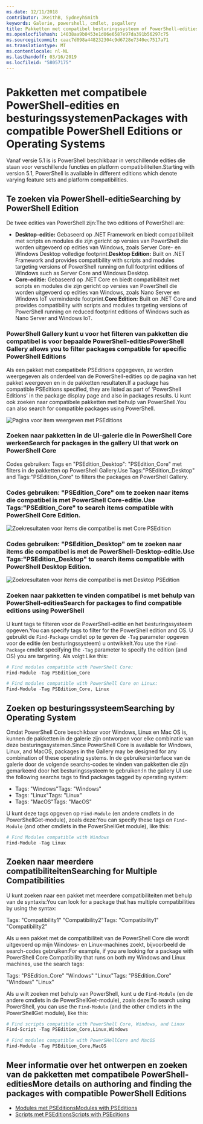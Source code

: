 ```yaml
---
ms.date: 12/11/2018
contributor: JKeithB, SydneyhSmith
keywords: Galerie, powershell, cmdlet, psgallery
title: Pakketten met compatibel besturingssysteem of PowerShell-edities
ms.openlocfilehash: 14038aa9b0453e1d06e6587e97da391b56297c75
ms.sourcegitcommit: caac7d098a448232304c9d6728e7340ec7517a71
ms.translationtype: MT
ms.contentlocale: nl-NL
ms.lasthandoff: 03/16/2019
ms.locfileid: "58057175"
---
```

# <a name="packages-with-compatible-powershell-editions-or-operating-systems"></a><span data-ttu-id="3f592-103">Pakketten met compatibele PowerShell-edities en besturingssystemen</span><span class="sxs-lookup"><span data-stu-id="3f592-103">Packages with compatible PowerShell Editions or Operating Systems</span></span>

<span data-ttu-id="3f592-104">Vanaf versie 5.1 is is PowerShell beschikbaar in verschillende edities die staan voor verschillende functies en platform compatibiliteiten.</span><span class="sxs-lookup"><span data-stu-id="3f592-104">Starting with version 5.1, PowerShell is available in different editions which denote varying feature sets and platform compatibilities.</span></span>

## <a name="searching-by-powershell-edition"></a><span data-ttu-id="3f592-105">Te zoeken via PowerShell-editie</span><span class="sxs-lookup"><span data-stu-id="3f592-105">Searching by PowerShell Edition</span></span>

<span data-ttu-id="3f592-106">De twee edities van PowerShell zijn:</span><span class="sxs-lookup"><span data-stu-id="3f592-106">The two editions of PowerShell are:</span></span>
- <span data-ttu-id="3f592-107">**Desktop-editie:** Gebaseerd op .NET Framework en biedt compatibiliteit met scripts en modules die zijn gericht op versies van PowerShell die worden uitgevoerd op edities van Windows, zoals Server Core- en Windows Desktop volledige footprint.</span><span class="sxs-lookup"><span data-stu-id="3f592-107">**Desktop Edition:** Built on .NET Framework and provides compatibility with scripts and modules targeting versions of PowerShell running on full footprint editions of Windows such as Server Core and Windows Desktop.</span></span>
- <span data-ttu-id="3f592-108">**Core-editie:** Gebaseerd op .NET Core en biedt compatibiliteit met scripts en modules die zijn gericht op versies van PowerShell die worden uitgevoerd op edities van Windows, zoals Nano Server en Windows IoT verminderde footprint.</span><span class="sxs-lookup"><span data-stu-id="3f592-108">**Core Edition:** Built on .NET Core and provides compatibility with scripts and modules targeting versions of PowerShell running on reduced footprint editions of Windows such as Nano Server and Windows IoT.</span></span>

### <a name="powershell-gallery-allows-you-to-filter-packages-compatible-for-specific-powershell-editions"></a><span data-ttu-id="3f592-109">PowerShell Gallery kunt u voor het filteren van pakketten die compatibel is voor bepaalde PowerShell-edities</span><span class="sxs-lookup"><span data-stu-id="3f592-109">PowerShell Gallery allows you to filter packages compatible for specific PowerShell Editions</span></span>

<span data-ttu-id="3f592-110">Als een pakket met compatibele PSEditions opgegeven, ze worden weergegeven als onderdeel van de PowerShell-edities op de pagina van het pakket weergeven en in de pakketten resultaten.</span><span class="sxs-lookup"><span data-stu-id="3f592-110">If a package has compatible PSEditions specified, they are listed as part of 'PowerShell Editions' in the package display page and also in packages results.</span></span>
<span data-ttu-id="3f592-111">U kunt ook zoeken naar compatibele pakketten met behulp van PowerShell.</span><span class="sxs-lookup"><span data-stu-id="3f592-111">You can also search for compatible packages using PowerShell.</span></span>

![Pagina voor item weergeven met PSEditions](../../Images/packagedisplaypagewithpseditions.PNG)

### <a name="search-for-packages-in-the-gallery-ui-that-work-on-powershell-core"></a><span data-ttu-id="3f592-113">Zoeken naar pakketten in de UI-galerie die in PowerShell Core werken</span><span class="sxs-lookup"><span data-stu-id="3f592-113">Search for packages in the gallery UI that work on PowerShell Core</span></span>

<span data-ttu-id="3f592-114">Codes gebruiken: Tags en "PSEdition_Desktop": "PSEdition_Core" met filters in de pakketten op PowerShell Gallery.</span><span class="sxs-lookup"><span data-stu-id="3f592-114">Use Tags:"PSEdition_Desktop" and Tags:"PSEdition_Core" to filters the packages on PowerShell Gallery.</span></span>

### <a name="use-tagspseditioncore-to-search-items-compatible-with-powershell-core-edition"></a><span data-ttu-id="3f592-115">Codes gebruiken: "PSEdition_Core" om te zoeken naar items die compatibel is met PowerShell Core-editie.</span><span class="sxs-lookup"><span data-stu-id="3f592-115">Use Tags:"PSEdition_Core" to search items compatible with PowerShell Core Edition.</span></span>

![Zoekresultaten voor items die compatibel is met Core PSEdition](../../Images/searchresultswithpseditions.PNG)

### <a name="use-tagspseditiondesktop-to-search-items-compatible-with-powershell-desktop-edition"></a><span data-ttu-id="3f592-117">Codes gebruiken: "PSEdition_Desktop" om te zoeken naar items die compatibel is met de PowerShell-Desktop-editie.</span><span class="sxs-lookup"><span data-stu-id="3f592-117">Use Tags:"PSEdition_Desktop" to search items compatible with PowerShell Desktop Edition.</span></span>

![Zoekresultaten voor items die compatibel is met Desktop PSEdition](../../Images/searchresultswithpseditionsdesktop.PNG)

### <a name="search-for-packages-to-find-compatible-editions-using-powershell"></a><span data-ttu-id="3f592-119">Zoeken naar pakketten te vinden compatibel is met behulp van PowerShell-edities</span><span class="sxs-lookup"><span data-stu-id="3f592-119">Search for packages to find compatible editions using PowerShell</span></span>
<span data-ttu-id="3f592-120">U kunt tags te filteren voor de PowerShell-editie en het besturingssysteem opgeven.</span><span class="sxs-lookup"><span data-stu-id="3f592-120">You can specify tags to filter for the PowerShell edition and OS.</span></span>
<span data-ttu-id="3f592-121">U gebruikt de `Find-Package` cmdlet op te geven de `-Tag` parameter opgeven voor de editie (en besturingssysteem) u ontwikkelt.</span><span class="sxs-lookup"><span data-stu-id="3f592-121">You use the `Find-Package` cmdlet specifying the `-Tag` parameter to specify the edition (and OS) you are targeting.</span></span>
<span data-ttu-id="3f592-122">Als volgt:</span><span class="sxs-lookup"><span data-stu-id="3f592-122">Like this:</span></span>

```powershell
# Find modules compatible with PowerShell Core:
Find-Module -Tag PSEdition_Core

# Find modules compatible with PowerShell Core on Linux:
Find-Module -Tag PSEdition_Core, Linux
```

## <a name="searching-by-operating-system"></a><span data-ttu-id="3f592-123">Zoeken op besturingssysteem</span><span class="sxs-lookup"><span data-stu-id="3f592-123">Searching by Operating System</span></span>

<span data-ttu-id="3f592-124">Omdat PowerShell Core beschikbaar voor Windows, Linux en Mac OS is, kunnen de pakketten in de galerie zijn ontworpen voor elke combinatie van deze besturingssystemen.</span><span class="sxs-lookup"><span data-stu-id="3f592-124">Since PowerShell Core is available for Windows, Linux, and MacOS, packages in the Gallery may be designed for any combination of these operating systems.</span></span> <span data-ttu-id="3f592-125">In de gebruikersinterface van de galerie door de volgende searchs-codes te vinden van pakketten die zijn gemarkeerd door het besturingssysteem te gebruiken:</span><span class="sxs-lookup"><span data-stu-id="3f592-125">In the gallery UI use the following searchs tags to find packages tagged by operating system:</span></span>

- <span data-ttu-id="3f592-126">Tags: "Windows"</span><span class="sxs-lookup"><span data-stu-id="3f592-126">Tags: "Windows"</span></span>
- <span data-ttu-id="3f592-127">Tags: "Linux"</span><span class="sxs-lookup"><span data-stu-id="3f592-127">Tags: "Linux"</span></span>
- <span data-ttu-id="3f592-128">Tags: "MacOS"</span><span class="sxs-lookup"><span data-stu-id="3f592-128">Tags: "MacOS"</span></span>

<span data-ttu-id="3f592-129">U kunt deze tags opgeven op `Find-Module` (en andere cmdlets in de PowerShellGet-module), zoals deze:</span><span class="sxs-lookup"><span data-stu-id="3f592-129">You can specify these tags on `Find-Module` (and other cmdlets in the PowerShellGet module), like this:</span></span>

```powershell
# Find Modules compatible with Windows
Find-Module -Tag Linux
```

## <a name="searching-for-multiple-compatibilities"></a><span data-ttu-id="3f592-130">Zoeken naar meerdere compatibiliteiten</span><span class="sxs-lookup"><span data-stu-id="3f592-130">Searching for Multiple Compatibilities</span></span>

<span data-ttu-id="3f592-131">U kunt zoeken naar een pakket met meerdere compatibiliteiten met behulp van de syntaxis:</span><span class="sxs-lookup"><span data-stu-id="3f592-131">You can look for a package that has multiple compatibilities by using the syntax:</span></span>

<span data-ttu-id="3f592-132">Tags: "Compatibility1" "Compatibility2"</span><span class="sxs-lookup"><span data-stu-id="3f592-132">Tags: "Compatibility1" "Compatibility2"</span></span>

<span data-ttu-id="3f592-133">Als u een pakket met de compatibiliteit van de PowerShell Core die wordt uitgevoerd op mijn Windows- en Linux-machines zoekt, bijvoorbeeld de search-codes gebruiken:</span><span class="sxs-lookup"><span data-stu-id="3f592-133">For example, if you are looking for a package with PowerShell Core Compatibility that runs on both my Windows and Linux machines, use the search tags:</span></span>

<span data-ttu-id="3f592-134">Tags: "PSEdition_Core" "Windows" "Linux"</span><span class="sxs-lookup"><span data-stu-id="3f592-134">Tags: "PSEdition_Core" "Windows" "Linux"</span></span>

<span data-ttu-id="3f592-135">Als u wilt zoeken met behulp van PowerShell, kunt u de `Find-Module` (en de andere cmdlets in de PowerShellGet-module), zoals deze:</span><span class="sxs-lookup"><span data-stu-id="3f592-135">To search using PowerShell, you can use the `Find-Module` (and the other cmdlets in the PowerShellGet module), like this:</span></span>

```powershell
# Find scripts compatible with PowerShell Core, Windows, and Linux
Find-Script -Tag PSEdition_Core,Linux,Windows

# Find modules compatible with PowerSHellCore and MacOS
Find-Module -Tag PSEdition_Core,MacOS
```

## <a name="more-details-on-authoring-and-finding-the-packages-with-compatible-powershell-editions"></a><span data-ttu-id="3f592-136">Meer informatie over het ontwerpen en zoeken van de pakketten met compatibele PowerShell-edities</span><span class="sxs-lookup"><span data-stu-id="3f592-136">More details on authoring and finding the packages with compatible PowerShell Editions</span></span>

- [<span data-ttu-id="3f592-137">Modules met PSEditions</span><span class="sxs-lookup"><span data-stu-id="3f592-137">Modules with PSEditions</span></span>](../../concepts/module-psedition-support.md)
- [<span data-ttu-id="3f592-138">Scripts met PSEditions</span><span class="sxs-lookup"><span data-stu-id="3f592-138">Scripts with PSEditions</span></span>](../../concepts/script-psedition-support.md)

